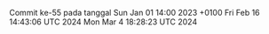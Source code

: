 Commit ke-55 pada tanggal Sun Jan 01 14:00 2023 +0100
Fri Feb 16 14:43:06 UTC 2024
Mon Mar  4 18:28:23 UTC 2024

